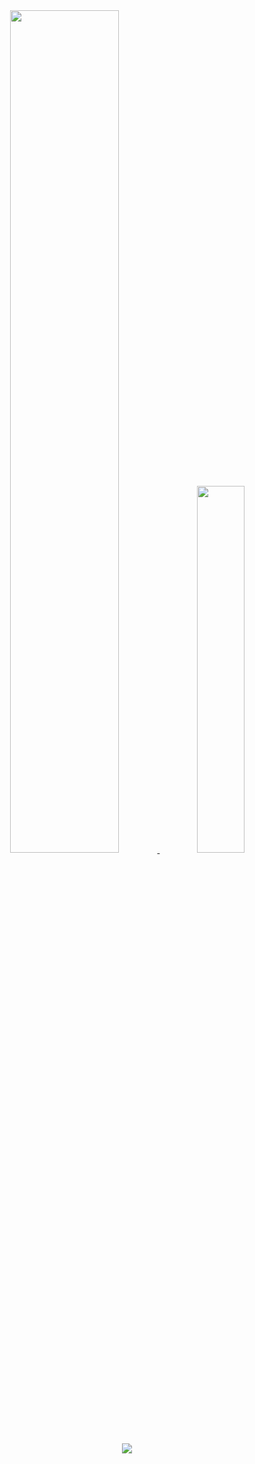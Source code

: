 
          
<!---
joaozinhodev/joaozinhodev is a ✨ special ✨ repository because its `README.md` (this file) appears on your GitHub profile.
You can click the Preview link to take a look at your changes.
--->
<div align="center">
  <a href="https://github.com/joaozinhodev">
  <img width="58.8%" src="https://github-readme-stats.vercel.app/api?username=joaozinhodev&show_icons=true&theme=tokyonight&include_all_commits=true&count_private=true"/>
  <img width="38.8%" src="https://github-readme-stats.vercel.app/api/top-langs/?username=joaozinhodev&layout=compact&langs_count=7&theme=tokyonight"/>
  <img src="https://cdn.jsdelivr.net/gh/devicons/devicon/icons/python/python-original.svg" />
          
  </div>
